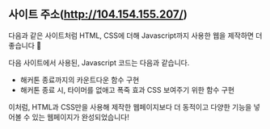 ## 사이트 주소(http://104.154.155.207/)

다음과 같은 사이트처럼 HTML, CSS에 더해 Javascript까지 사용한 웹을 제작하면 더 좋습니다 💯

다음 사이트에서 사용된, Javascript 코드는 다음과 같습니다.

- 해커톤 종료까지의 카운트다운 함수 구현
- 해커톤 종료 시, 타이머를 없애고 폭죽 효과 CSS 보여주기 위한 함수 구현

이처럼, HTML과 CSS만을 사용해 제작한 웹페이지보다 더 동적이고 다양한 기능을
넣어볼 수 있는 웹페이지가 완성되었습니다!
